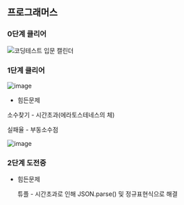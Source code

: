 ## 프로그래머스
### 0단계 클리어
![코딩테스트 입문 캘린더](https://user-images.githubusercontent.com/82068552/228738197-1d85dfa8-b442-4860-b8e8-0579ec321486.png)

### 1단계 클리어
![image](https://user-images.githubusercontent.com/82068552/229720708-6f1ffb20-9fa2-4d52-9238-8382166a29f8.png)
 - 힘든문제

  소수찾기 - 시간초과(에라토스테네스의 체)
  
  실패율 - 부동소수점
  
  ![image](https://user-images.githubusercontent.com/82068552/229716701-6bb1d163-16e2-4f7b-8b47-557be0d2009c.png)
  
### 2단계 도전중
 - 힘든문제

   튜플 - 시간초과로 인해 JSON.parse() 및 정규표현식으로 해결
